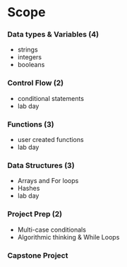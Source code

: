 # Scope

### Data types & Variables  (4)
- strings
- integers
- booleans

### Control Flow            (2)
- conditional statements
- lab day

### Functions               (3)
- user created functions
- lab day

### Data Structures         (3)
- Arrays and For loops
- Hashes
- lab day

### Project Prep            (2)
- Multi-case conditionals
- Algorithmic thinking & While Loops

### Capstone Project
